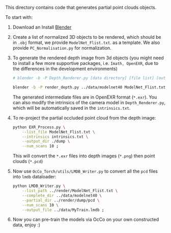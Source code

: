 This directory contains code that generates partial point clouds objects. 

To start with:

1. Download an Install [Blender](https://blender.org/download/)

2. Create a list of normalized 3D objects to be rendered, which should be in `.obj` format, we provide `ModelNet_Flist.txt`. as a template. We also provide `PC_Normalisation.py` for normalization.

3. To generate the rendered depth image from 3d objects (you might need to install a few more supportive packages, i.e. `Imath, OpenEXR`, due to the differences in the development environments)

	```bash
	# blender -b -P Depth_Renderer.py [data directory] [file list] [output directory] [num scans per model]
	
	blender -b -P render_depth.py ../data/modelnet40 ModelNet_Flist.txt ./dump 10
	```

	The generated intermediate files are in OpenEXR format (`*.exr`). You can also modify the intrinsics of the camera model in `Depth_Renderer.py`, which will be automatically saved in the `intrinsics.txt`.

4. To re-project the partial occluded point cloud from the depth image:

	``` bash
	python EXR_Process.py \
		--list_file ModelNet_Flist.txt \
	    --intrinsics intrinsics.txt \
	    --output_dir ./dump \
	    --num_scans 10 ;
	```

	This will convert the `*.exr` files into depth images (`*.png`) then point clouds (`*.pcd`)

5. Now use `OcCo_Torch/utils/LMDB_Writer.py` to convert all the  `pcd` files into `lmdb` dataloader:

	```bash
	python LMDB_Writer.py \
		--list_path ../render/ModelNet_Flist.txt \
	    --complete_dir ../data/modelnet40 \
	    --partial_dir ../render/dump/pcd \
	    --num_scans 10 \
	    --output_file ../data/MyTrain.lmdb ;
	```

6. Now you can pre-train the models via OcCo on your own constructed data, enjoy :)
